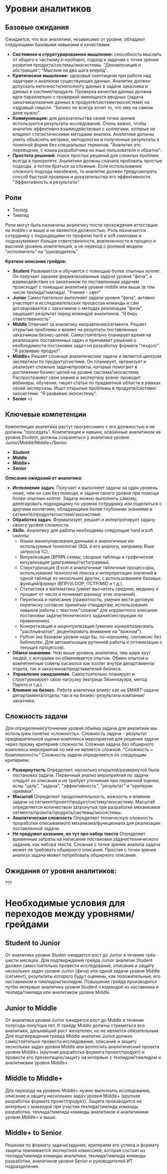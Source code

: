 # Уровни аналитиков

## Базовые ожидания

Ожидается, что все аналитики, независимо от уровня, обладают следующими базовыми навыками и качествами:

* **Системное и структурированное мышление:** способность мыслить от общего к частному и наоборот, подход к задачам с точки зрения развития продукта/системы/экосистемы. "Декомпозиция и абстракция", "Мыслим на два шага вперёд".
* **Критическое мышление:** здоровый скептицизм при работе над задачами и анализом существующих данных. Аналитик должен допускать неточности/неполноту данных в задаче заказчика и данных в системе/продукте. Проверка качества данных должна идти параллельно с проверкой имеющихся вводных (задача заказчика/наличие данных в продукте/системе/экосистеме) на «здравый смысл». "Бизнес не всегда хочет то, что ему на самом деле нужно".
* **Коммуникация:** для доказательства своей точки зрения используются результаты исследований. Очень важно, чтобы аналитик эффективно взаимодействовал с коллегами, которые не владеют статистическими методами анализа. Аналитики должны уметь объяснять метрики, методологии и полученные результаты в понятной форме без специальных терминов. "Аналитик это переводчик, с языка разработчика на язык пользователя и обратно".
* **Простота решений:** поиск простых решений для сложных проблем всегда в приоритете. Аналитики должны сначала пробовать простые подходы, а потом браться за сложные. Если использование сложного подхода неизбежно, то аналитик должен предусмотреть способ быстрой проверки и доказательства его эффективности. "Эффективность и результаты"

## Роли
* Техлид
* Тимлид

Роли могут быть назначены аналитику после прохождения аттестации на middle+ и выше и не являются должностью. Роль назначается сотруднику с подходящими по профилю hard и soft скиллами и подразумевают больше ответственности, вовлеченности в процесс и высокий уровень компетенций, а не переход с ролевой модели "исполнитель" на "руководитель". 

**Краткое описание грейдов:**

* **Student** Развивается и обучается с помощью более опытных коллег. Он получает заранее формализованные задачи уровня "фича", а взаимодействие со заказчиком по поставленным задачам происходит с помощью аналитика уровня middle или выше (в том числе техлида/тимлида). "Учение - свет"
* **Junior** Самостоятельно выполняет задачи уровня "фича", активно участвует в исследовательских процессах команды и сам договаривается с заказчиком о методах реализации "фичи", защищает результат перед командой аналитиков. "Я беру ответственность".
* **Middle** Отвечает за аналитику направления/сегмента. Решает открытые проблемы и влияет на резултаты поставленных заказчиком бизнес-целей. Самостоятельно планирует время на реализацию поставленных задач и принимает решения о необходимости постановки задач на разработку формата "техдолг". "Я развиваю продукт".
* **Middle+** Решает сложные аналитические задачи и является центром экспертизы по продукту/системе. Он планирует, организует и реализует сложные задачи/проекты, которые помогают в достижении бизнес-целей на уровне система/экосистема. Распространяет свои знания и экспертизу вовне: проводит вебинары, обучения, пишет статьи по предметной области в рамках своей экспертизы. Ищет открытые проблемы в продукте/системе/экосистеме. "Я развиваю экосистему".
* **Senior** =)

## Ключевые компетенции
Компетенции аналитика растут прогрессивно с его должностью и не должны "проседать". Компетенции и навыки, освоенные аналитиком на уровне Student, должны сохраняться у аналитика уровня Junior/Middle/Middle+/Senior.
* **Student** 
* **Middle**
* **Middle+**
* **Senior**
  
**Описание ожиданий от аналитика:**

* **Исполнение задач.** Получает и выполняет задачи на один уровень ниже, чем он сам без помощи, и задачи своего уровня при помощи более опытных коллег. Задачу можно выполнить самому, делегировать подходящему по уровню сотруднику или поделиться с другими коллегами, обладающими более глубокими знаниями в сегменте/продукте/системе/экосистеме.
* **Обработка задач.** Формализует, решает и интерпретирует задачу своего уровня сложности.
* **Skills.** Аналитику для работы необходимы следующие hard и soft скиллы:
  * Языки манипулирования данными и аналогичные им используемые технологии (SQL и его аналоги, например Язык запросов 1С).
  * Визуализация (BPMN схемы, сводные таблицы и графическая визуализация (диаграммы/гистограммы).
  * Структуризация (Excel и аналогичные табличные процессоры, использование технологий поиска и интерпретации значений в одной таблице из нескольких других, с использованием базовых функций/формул (ВПР/VLOOP, ПСТР/MID и т.д.).
  * Статистика и математика (умеет высчитать среднее, медиану и процент от числа и понимает разницу этих значений).
  * Переписка и написание (грамотность, умение вести деловую переписку согласно принятым стандартам, использование навыков работы с текстом/"словом" для корректного описания постановки задачи/технического задания/инструкции по применению).
  * Конкретизация и акцентуализация (умение конкретизировать "расплывчатое", акцентировать внимание на "важном").
  * Python (на базовом уровне надо бы, по-хорошему, синтаксис без библиотек. Для автоматизации рутинной работы и оптимизации с текущих процессов).
* **Обмен знаниями.** Чем выше уровень аналитика, тем шире круг людей, с которыми он обменивается опытом. Обмен опытом и компетентные советы касаются как коллег внутри департамента/отдела, так и заказчиков/представителей бизнеса.
* **Управление ожиданиями.** Самостоятельно планирует и структуризирует свою нагрузку (матрица Эйзенхауэра, метод Парето и т.д.).
* **Влияние на бизнес.** Работа аналитика влияет как на SMART-задачи департамента/отдела, так и на бизнес-результаты компании/заказчика.

## Сложность задачи

Для определения/уточнения уровня объёма задачи для аналитики мы используем понятие «сложность». 
Сложность задачи - результат предварительной оценки комплекса мероприятий для решения задачи через призму критериев сложности. 
Сложная задача без обширного комплекса мероприятий по ней не является сложной. "Сложность = Комплексность" 
Сложность задачи определяется по следующим критериям:

* **Развернутость** Определяет, насколько открытой/развернутой была постановка задачи. Первичный анализ мероприятий по задаче следует из описания и не требует уточнения при первичной оценке, ясны "цель", "задача", "эффективность", "результат" и "критерии приёмки".
* **Масштаб** Определяет продолжительность, важность и влияние задачи на сегмент/проект/продукт/систему/экосистему. Масштаб определяется количеством затронутых при разработке механизмов сегмента/проекта/продукта/системы/экосистемы.
* **Аналитическая сложность** Определяет техническую сложность проработки описываемого механизма/функционала для реализации поставленной задачи.
* **Не придумал название, но тут про набор текста** Определяет временные затраты на написание постановки задачи/технического задания, как набора текста. Сложная с точки зрения анализа задача может не требовать обширного описания. Простая с точки зрения анализа задача может потребовать обширного описания.

## Ожидания от уровня аналитиков:
???
# Необходимые условия для переходов между уровнями/грейдами

## Student to Junior

От аналитика уровня Studen ожидается рост до Junior в течение трёх-шести месяцев. Для подтверждения грейда Junior аналитик Student должен самостоятельно провести исследование, описание и защиту нескольких задач уровня Junior (фича) или одной задачи уровня Middle (сегмент), результаты которого будут оценены, как положительные, его наставником и тимлидом/техлидом. Повышение грейда производится путём интервью аналитика уровня Student с командой из наставника и техлида/тимлида или аналитиком уровня Middle.

## Junior to Middle

От аналитика уровня Junior ожидается рост до Middle в течении полугода-полутора лет. К грейду Middle должны стремиться все аналитики, дальнейший рост желателен, но не является обязательным.
Для подтверждения грейда Middle аналитик Junior должен самостоятельно провести исследование, описание и защиту нескольких задач уровня Middle или воплотить аналитический проекта уровня Middle+ (крупная разработка формата проект/продукт) и провести его презентацию/защиту на интервью с техлидом/тимлидом и аналитиками уровня Middle+.

## Middlе to Middle+

Для перехода на уровень Middle+ нужно выполнить исследование, описание и защиту нескольких задач уровня Middle+ (крупная разработка формата проект/продукт). Защита производится на интервью с командой при участии техлида/тимлида команды разработки, техлида/тимлида команды аналитиков и аналитиками уровня Middle+ и выше.

## Middle+ to Senior

Решение по формату задачи/задания, критериям его успеха и формату защиты принимается экспертной комиссией, которая состоит из техлида/тимлида команды аналитики, техлида/тимлида команды разработки, аналитиков уровня Senior и руководителей ИТ подразделения.
